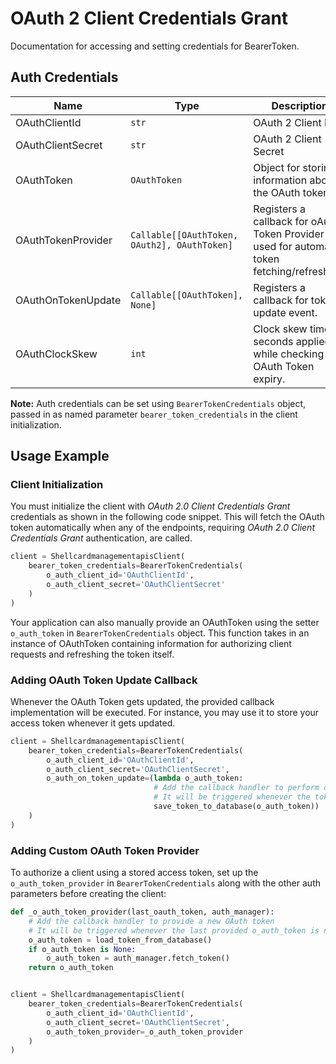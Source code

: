 
# OAuth 2 Client Credentials Grant



Documentation for accessing and setting credentials for BearerToken.

## Auth Credentials

| Name | Type | Description | Getter |
|  --- | --- | --- | --- |
| OAuthClientId | `str` | OAuth 2 Client ID | `o_auth_client_id` |
| OAuthClientSecret | `str` | OAuth 2 Client Secret | `o_auth_client_secret` |
| OAuthToken | `OAuthToken` | Object for storing information about the OAuth token | `o_auth_token` |
| OAuthTokenProvider | `Callable[[OAuthToken, OAuth2], OAuthToken]` | Registers a callback for oAuth Token Provider used for automatic token fetching/refreshing. | `o_auth_token_provider` |
| OAuthOnTokenUpdate | `Callable[[OAuthToken], None]` | Registers a callback for token update event. | `o_auth_on_token_update` |
| OAuthClockSkew | `int` | Clock skew time in seconds applied while checking the OAuth Token expiry. | `o_auth_clock_skew` |



**Note:** Auth credentials can be set using `BearerTokenCredentials` object, passed in as named parameter `bearer_token_credentials` in the client initialization.

## Usage Example

### Client Initialization

You must initialize the client with *OAuth 2.0 Client Credentials Grant* credentials as shown in the following code snippet. This will fetch the OAuth token automatically when any of the endpoints, requiring *OAuth 2.0 Client Credentials Grant* authentication, are called.

```python
client = ShellcardmanagementapisClient(
    bearer_token_credentials=BearerTokenCredentials(
        o_auth_client_id='OAuthClientId',
        o_auth_client_secret='OAuthClientSecret'
    )
)
```



Your application can also manually provide an OAuthToken using the setter `o_auth_token` in `BearerTokenCredentials` object. This function takes in an instance of OAuthToken containing information for authorizing client requests and refreshing the token itself.

### Adding OAuth Token Update Callback

Whenever the OAuth Token gets updated, the provided callback implementation will be executed. For instance, you may use it to store your access token whenever it gets updated.

```python
client = ShellcardmanagementapisClient(
    bearer_token_credentials=BearerTokenCredentials(
        o_auth_client_id='OAuthClientId',
        o_auth_client_secret='OAuthClientSecret',
        o_auth_on_token_update=(lambda o_auth_token:
                                # Add the callback handler to perform operations like save to DB or file etc.
                                # It will be triggered whenever the token gets updated
                                save_token_to_database(o_auth_token))
    )
)
```

### Adding Custom OAuth Token Provider

To authorize a client using a stored access token, set up the `o_auth_token_provider` in `BearerTokenCredentials` along with the other auth parameters before creating the client:

```python
def _o_auth_token_provider(last_oauth_token, auth_manager):
    # Add the callback handler to provide a new OAuth token
    # It will be triggered whenever the last provided o_auth_token is null or expired
    o_auth_token = load_token_from_database()
    if o_auth_token is None:
        o_auth_token = auth_manager.fetch_token()
    return o_auth_token


client = ShellcardmanagementapisClient(
    bearer_token_credentials=BearerTokenCredentials(
        o_auth_client_id='OAuthClientId',
        o_auth_client_secret='OAuthClientSecret',
        o_auth_token_provider=_o_auth_token_provider
    )
)
```


